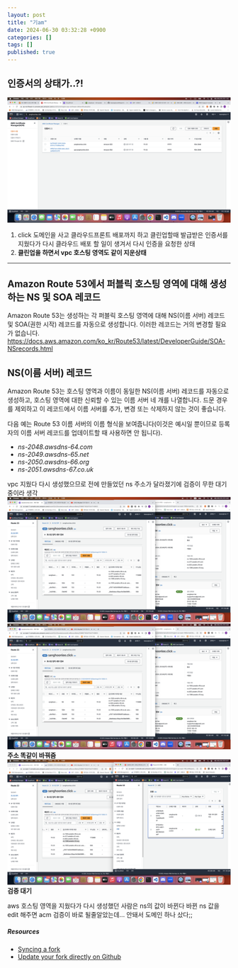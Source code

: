 ```yaml
---
layout: post
title: "기am"
date: 2024-06-30 03:32:28 +0900
categories: []
tags: []
published: true
---
```


## 인증서의 상태가..?!

![Image Alt text](/assets/img/screenshot/image-2.png)

1. click 도메인을 사고 클라우드프론트 배포까지 하고 클린업할때 발급받은 인증서를 지웠다가 다시 클라우드 배포 할 일이 생겨서 다시 인증을 요청한 상태
2. **클린업을 하면서 vpc 호스팅 영역도 같이 지운상태**

---

## **Amazon Route 53에서 퍼블릭 호스팅 영역에 대해 생성하는 NS 및 SOA 레코드**

Amazon Route 53는 생성하는 각 퍼블릭 호스팅 영역에 대해 NS(이름 서버) 레코드 및 SOA(권한 시작) 레코드를 자동으로 생성합니다. 이러한 레코드는 거의 변경할 필요가 없습니다.
https://docs.aws.amazon.com/ko_kr/Route53/latest/DeveloperGuide/SOA-NSrecords.html

## **NS(이름 서버) 레코드**

Amazon Route 53는 호스팅 영역과 이름이 동일한 NS(이름 서버) 레코드를 자동으로 생성하고, 호스팅 영역에 대한 신뢰할 수 있는 이름 서버 네 개를 나열합니다. 드문 경우를 제외하고 이 레코드에서 이름 서버를 추가, 변경 또는 삭제하지 않는 것이 좋습니다.

다음 예는 Route 53 이름 서버의 이름 형식을 보여줍니다(이것은 예시일 뿐이므로 등록자의 이름 서버 레코드를 업데이트할 때 사용하면 안 됩니다).

- _ns-2048.awsdns-64.com_
- _ns-2049.awsdns-65.net_
- _ns-2050.awsdns-66.org_
- _ns-2051.awsdns-67.co.uk_

vpc 지웠다 다시 생성했으므로 전에 만들었던 ns 주소가 달라졌기에 검증이 무한 대기중이라 생각
![Image Alt text](/assets/img/screenshot/image-4.png)
![Image Alt text](/assets/img/screenshot/image-3.png)
**주소 똑같이 바꿔줌**
![Image Alt text](/assets/img/screenshot/image-5.png)
**검증 대기**

aws 호스팅 영역을 지웠다가 다시 생성했던 사람은 ns의 값이 바뀐다
바뀐 ns 값을 edit 해주면 acm 검증이 바로 될줄알았는데... 안돼서 도메인 하나 샀다;;

##### Resources

- [Syncing a fork](https://help.github.com/en/github/collaborating-with-issues-and-pull-requests/syncing-a-fork)
- [Update your fork directly on Github](https://rick.cogley.info/post/update-your-forked-repository-directly-on-github/#top)

